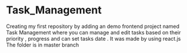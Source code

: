 # Task_Management
Creating my first  repository by adding an demo frontend project named Task Management where you can manage and edit tasks based on their priority , progress and can set tasks date . It was made by using react.js 
The folder is in master branch
